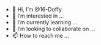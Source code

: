 - 👋 Hi, I’m @16-Doffy
- 👀 I’m interested in ...
- 🌱 I’m currently learning ...
- 💞️ I’m looking to collaborate on ...
- 📫 How to reach me ...

<!---
16-Doffy/16-Doffy is a ✨ special ✨ repository because its `README.md` (this file) appears on your GitHub profile.
You can click the Preview link to take a look at your changes.
--->
